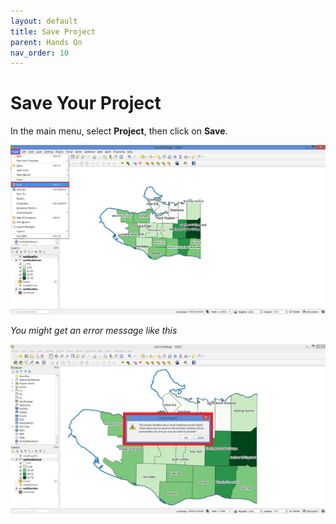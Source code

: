 ```yaml
---
layout: default
title: Save Project
parent: Hands On
nav_order: 10
---
```


# Save Your Project

In the main menu, select **Project**, then click on **Save**.

![Save Project](Save-project_20200823.png)

*You might get an error message like this*

![error message](save-project-error_20200822.png)
